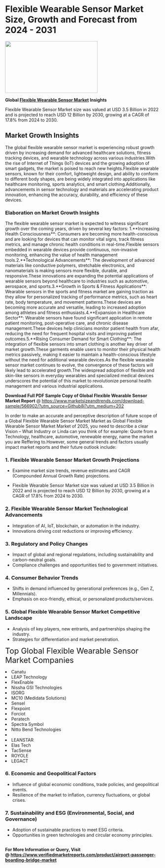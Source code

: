 <H1>Flexible Wearable Sensor Market Size, Growth and Forecast from 2024 - 2031</H1><img class="aligncenter size-medium wp-image-584254" src="https://thirdeyenews.in/wp-content/uploads/2024/09/Global-Market-Research-300x168.jpeg" alt="" width="300" height="168" /><p><strong>Global&nbsp;<a href="https://www.marketsizeandtrends.com/download-sample/566902/?utm_source=Github8j?utm_medium=202">Flexible Wearable Sensor Market</a> Insights</strong></p><p>Flexible Wearable Sensor Market size was valued at USD 3.5 Billion in 2022 and is projected to reach USD 12 Billion by 2030, growing at a CAGR of 17.8% from 2024 to 2030.</p><p><h2>Market Growth Insights</h2> The global flexible wearable sensor market is experiencing robust growth driven by increasing demand for advanced healthcare solutions, fitness tracking devices, and wearable technology across various industries.With the rise of Internet of Things (IoT) devices and the growing adoption of smart gadgets, the market is poised to reach new heights.Flexible wearable sensors, known for their comfort, lightweight design, and ability to conform to different body shapes, are being widely integrated into applications like healthcare monitoring, sports analytics, and smart clothing.Additionally, advancements in sensor technology and materials are accelerating product innovation, enhancing the accuracy, durability, and efficiency of these devices. <h3>Elaboration on Market Growth Insights</h3> The flexible wearable sensor market is expected to witness significant growth over the coming years, driven by several key factors: 1.**Increasing Health Consciousness**: Consumers are becoming more health-conscious and are looking for devices that can monitor vital signs, track fitness metrics, and manage chronic health conditions in real-time.Flexible sensors embedded in wearable devices provide continuous, non-invasive monitoring, enhancing the value of health management tools.2.**Technological Advancements**: The development of advanced materials like conductive polymers, stretchable electronics, and nanomaterials is making sensors more flexible, durable, and responsive.These innovations are expanding the potential applications of wearable sensors beyond healthcare to industries such as automotive, aerospace, and sports.3.**Growth in Sports & Fitness Applications**: Wearable sensors in the sports and fitness market are gaining traction as they allow for personalized tracking of performance metrics, such as heart rate, body temperature, and movement patterns.These devices are becoming more accurate and versatile, leading to increased adoption among athletes and fitness enthusiasts.4.**Expansion in Healthcare Sector**: Wearable sensors have found significant application in remote patient monitoring, post-operative care, and chronic disease management.These devices help clinicians monitor patient health from afar, reducing the need for frequent hospital visits and improving patient outcomes.5.**Rising Consumer Demand for Smart Clothing**: The integration of flexible sensors into smart clothing is another key driver of market growth.These garments enable users to monitor their physical health metrics passively, making it easier to maintain a health-conscious lifestyle without the need for additional wearable devices.As the flexible wearable sensor market continues to evolve, the convergence of these factors will likely lead to accelerated growth.The widespread adoption of flexible and skin-like sensors in everyday wearables and specialized medical devices underscores the potential of this market to revolutionize personal health management and various industrial applications.</p><p><span class=""><strong>Download Full PDF Sample Copy of Global Flexible Wearable Sensor Market Report</strong> @ <a href="https://www.marketsizeandtrends.com/download-sample/566902/?utm_source=Github8j?utm_medium=202" target="_blank">https://www.marketsizeandtrends.com/download-sample/566902/?utm_source=Github8j?utm_medium=202</a></span></p><p>In order to make an accurate and perceptive description of future scope of a Global&nbsp;Flexible Wearable Sensor Market Market as Global&nbsp;Flexible Wearable Sensor Market Market of 2025, you need to describe a clear Vision &ndash; What Industry or Linda can you think of for example: Quote from a Technology, healthcare, automotive, renewable energy, name the market you are Reffering to.However, some general trends and factors usually impact market reports and their future outlook include:</p><h3>1.&nbsp;<strong>Flexible Wearable Sensor Market Growth Projections</strong></h3><ul><li>Examine market size trends, revenue estimates and CAGR (Compounded Annual Growth Rate) projections.</li><li><p>Flexible Wearable Sensor Market size was valued at USD 3.5 Billion in 2022 and is projected to reach USD 12 Billion by 2030, growing at a CAGR of 17.8% from 2024 to 2030.</p></li></ul><h3>2.&nbsp;<strong>Flexible Wearable Sensor Market Technological Advancements</strong></h3><ul><li>Integration of AI, IoT, blockchain, or automation in the industry.</li><li>Innovations driving cost reductions or improving efficiency.</li></ul><h3>3.&nbsp;<strong>Regulatory and Policy Changes</strong></h3><ul><li>Impact of global and regional regulations, including sustainability and carbon-neutral goals.</li><li>Compliance challenges and opportunities tied to government initiatives.</li></ul><h3>4.&nbsp;<strong>Consumer Behavior Trends</strong></h3><ul><li>Shifts in demand influenced by generational preferences (e.g., Gen Z, Millennials).</li><li>Emphasis on eco-friendly, ethical, or personalized products/services.</li></ul><h3>5.&nbsp;<strong>Global Flexible Wearable Sensor Market Competitive Landscape</strong></h3><ul><li>Analysis of key players, new entrants, and partnerships shaping the industry.</li><li>Strategies for differentiation and market penetration.</li></ul><p data-pm-slice="1 1 []"><span style="color: inherit; font-family: inherit; font-size: 25px;">Top Global Flexible Wearable Sensor Market Companies</span></p><div class="" data-test-id=""><p><li>Canatu</li><li> LEAP Technology</li><li> FlexEnable</li><li> Nissha GSI Technologies</li><li> ISORG</li><li> MC10 (Medidata Solutions)</li><li> Sensel</li><li> Flexpoint</li><li> Forciot</li><li> Peratech</li><li> Spectra Symbol</li><li> Nitto Bend Technologies</li><li></li><li> LEANSTAR</li><li> Elas Tech</li><li> TacSense</li><li> ROYOLE</li><li> LEGACT</li></p></div><h3>6.&nbsp;<strong>Economic and Geopolitical Factors</strong></h3><ul><li>Influence of global economic conditions, trade policies, and geopolitical events.</li><li>Resilience of the market to inflation, currency fluctuations, or global crises.</li></ul><h3>7.&nbsp;<strong>Sustainability and ESG (Environmental, Social, and Governance)</strong></h3><ul><li>Adoption of sustainable practices to meet ESG criteria.</li><li>Opportunities in green technologies and circular economy principles.</li></ul><h2><strong style="font-size: 14px;">For More Information or Query, Visit @&nbsp;</strong><a style="background-color: #ffffff; font-size: 14px;" href="https://www.marketsizeandtrends.com/report/flexible-wearable-sensor-market/" target="_blank">https://www.verifiedmarketreports.com/product/airport-passenger-boarding-bridge-market</a></h2>